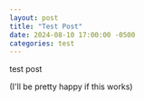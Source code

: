```yaml
---
layout: post
title: "Test Post"
date: 2024-08-10 17:00:00 -0500
categories: test
---
```


test post

(I'll be pretty happy if this works)
